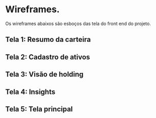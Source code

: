 # Wireframes.

Os wireframes abaixos são esboços das tela do front end do projeto.

## Tela 1: Resumo da carteira [](https://github.com/crisaltmann/YouAsHolding-Doc/blob/main/doc/wireframes/wf-01-resumo-ativos.jpeg "Resumo Ativos")

## Tela 2: Cadastro de ativos [](https://github.com/crisaltmann/YouAsHolding-Doc/blob/main/doc/wireframes/wf-02-cad-ativo.jpeg "Cadastro Ativos")

## Tela 3: Visão de holding [](https://github.com/crisaltmann/YouAsHolding-Doc/blob/main/doc/wireframes/wf-03-holding.jpeg "Holding")

## Tela 4: Insights [](https://github.com/crisaltmann/YouAsHolding-Doc/blob/main/doc/wireframes/wf-04-insights.jpeg "Insights")

## Tela 5: Tela principal [](https://github.com/crisaltmann/YouAsHolding-Doc/blob/main/doc/wireframes/wf-05-frame-tela-principal.jpeg "Tela principal")
